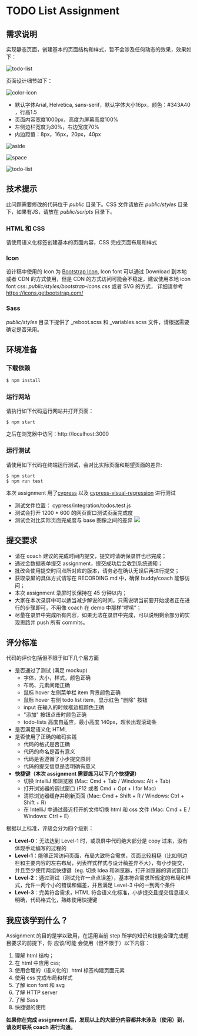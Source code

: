 # TODO List Assignment

## 需求说明

实现静态页面，创建基本的页面结构和样式，暂不会涉及任何动态的效果，效果如下：

![todo-list](document/todo-list-hover.png)

页面设计细节如下：

![color-icon](document/color-icon.png)

- 默认字体Arial, Helvetica, sans-serif，默认字体大小16px，颜色：#343A40 ，行高1.5
- 页面内容宽度1000px，高度为屏幕高度100%
- 左侧边栏宽度为30%，右边宽度70%
- 内边距值：8px，16px，20px，40px

![aside](document/overall.png)

![space](document/space.jpg)

![todo-list](document/todo-list.gif)

## 技术提示

此问题需要修改的代码位于 _public_ 目录下。CSS 文件请放在 _public/styles_ 目录下，如果有JS，请放在 _public/scripts_ 目录下。

### HTML 和 CSS

请使用语义化标签创建基本的页面内容，CSS 完成页面布局和样式

### Icon

设计稿中使用的 Icon 为 [Bootstrap Icon](https://icons.getbootstrap.com/), 
Icon font 可以通过 Download 到本地或者 CDN 的方式使用，但是 CDN 的方式访问可能会不稳定，建议使用本地 icon font css: _public/styles/bootstrap-icons.css_  或者 SVG 的方式，
详细请参考 https://icons.getbootstrap.com/

### Sass

_public/styles_ 目录下提供了 _reboot.scss 和 _variables.scss 文件，请根据需要确定是否采用。

## 环境准备

### 下载依赖

```bash
$ npm install
```

### 运行网站

请执行如下代码运行网站并打开页面：

```bash
$ npm start
```

之后在浏览器中访问：http://localhost:3000

### 运行测试

请使用如下代码在终端运行测试，会对比实际页面和期望页面的差异:

```
$ npm start
$ npm run test
```
本次 assignment 用了[cypress](https://www.cypress.io/) 以及 [cypress-visual-regression](https://github.com/mjhea0/cypress-visual-regression) 进行测试

- 测试文件位置： cypress/integration/todos.test.js
- 测试会打开 1200 * 600 的网页窗口测试页面完成度  
- 测试会对比实际页面完成度与 base 图像之间的差异
![](document/cypress-image-snapshot.png)


## 提交要求
- 请在 coach 建议的完成时间内提交，提交时请确保录屏也已完成；
- 通过金数据表单提交 assignment，提交成功后会收到系统通知；
- 批改会使用提交时间点所对应的版本，请务必在确认无误后再进行提交；
- 获取录屏的具体方式请写在 RECORDING.md 中，确保 buddy/coach 能够访问；
- 本次 assignment 录屏时长保持在 45 分钟以内；
- 大家在本次录屏中可以适当减少解说的时间，只需说明当前要开始或者正在进行的步骤即可，不用像 coach 在 demo 中那样“啰嗦”；
- 尽量在录屏中完成所有内容，如果无法在录屏中完成，可以说明剩余部分的实现思路并 push 所有 commits。

## 评分标准
代码的评价包括但不限于如下几个层方面
- 是否通过了测试 (满足 mockup)
  - 字体，大小，样式，颜色正确
  - 布局、元素间距正确
  - 鼠标 hover 左侧菜单栏 item 背景颜色正确
  - 鼠标 hover 右侧 todo list item，显示红色 "删除" 按钮
  - input 在输入的时候框边框颜色正确
  - "添加" 按钮点击时颜色正确
  - todo-lists 高度自适应，最小高度 140px，超长出现滚动条
- 是否满足语义化 HTML
- 是否使用了正确的编码实践
  - 代码的格式是否正确
  - 代码的命名是否有意义
  - 代码是否遵循了小步提交原则
  - 代码的提交信息是否明确有意义
- **快捷键（本次 assignment 需要练习以下几个快捷键）**
  - 切换 IntelliJ 和浏览器 (Mac: Cmd + Tab / Windows: Alt + Tab)
  - 打开浏览器的调试窗口 (F12 或者 Cmd + Opt + I for Mac)
  - 清除浏览器缓存并刷新页面 (Mac: Cmd + Shift + R / Windows: Ctrl + Shift + R)
  - 在 IntelliJ 中通过最近打开的文件切换 html 和 css 文件 (Mac: Cmd + E / Windows: Ctrl + E)

根据以上标准，评级会分为四个级别：
- **Level-0**：无法达到 Level-1 时，或录屏中代码绝大部分是 copy 过来，没有体现手动编写的过程的
- **Level-1**：能够正常访问页面，布局大致符合需求，页面比较粗糙（比如侧边栏和主要内容的左右布局，列表样式样式与设计稿差异不大），有小步提交，并且至少使用两组快捷键（eg. 切换 Idea 和浏览器，打开浏览器的调试窗口）
- **Level-2**：通过测试（测试允许一点点误差），基本符合需求所规定的布局和样式，允许一两个小的错误和偏差，并且满足 Level-3 中的一到两个条件
- **Level-3**：完美符合需求，HTML 符合语义化标准，小步提交且提交信息语义明确，代码格式化，熟练使用快捷键

## 我应该学到什么？
Assignment 的目的是学以致用，在运用当前 step 所学的知识和技能合理完成题目要求的前提下，你 应该/可能 会使用（但不限于）以下内容：

1. 理解 html 结构；
2. 在 html 中应用 css;
3. 使用合理的（语义化的）html 标签构建页面元素
4. 使用 css 完成布局和样式
5. 了解 icon font 和 svg
6. 了解 HTTP server
7. 了解 Sass
8. 快捷键的使用

**如果你在完成 assignment 后，发现以上的大部分内容都并未涉及（使用）到，请及时联系 coach 进行沟通。**
